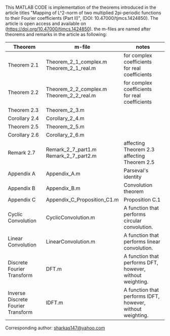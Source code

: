 This MATLAB CODE is implementation of the theorems introduced in the article titles "Mapping of L^2-norm of two multiplied 2pi-periodic functions to their Fourier coefficients (Part II)", (DOI: 10.47000/tjmcs.1424850).
The article is open access and available on (https://doi.org/10.47000/tjmcs.1424850).
the m-files are named after theorems and remarks in the article as following:

| Theorem         |      m-file		        |	    notes               |
------------------|-----------------------|-------------------------|
| Theorem 2.1	    | Theorem_2_1_complex.m<br>Theorem_2_1_real.m | for complex coefficients<br>for real coefficients|
| Theorem 2.2	    | Theorem_2_2_complex.m<br>Theorem_2_2_real.m	| for complex coefficients<br>for real coefficients|
| Theorem 2.3	    | Theorem_2_3.m		      |                         |
| Corollary 2.4	  | Corollary_2_4.m		    |                         |
| Theorem 2.5	    | Theorem_2_5.m		      |                         |
| Corollary 2.6	  | Corollary_2_6.m		    |                         |
| Remark 2.7	    | Remark_2_7_part1.m<br>Remark_2_7_part2.m      | affecting Theorem 2.3<br>affecting Theorem 2.5 |
| Appendix A      | Appendix_A.m          | Parseval's identity     |
| Appendix B      | Appendix_B.m          | Convolution theorem     |
| Appendix C      | Appendix_C_Proposition_C1.m | Proposition C.1   |
| Cyclic Convolution | CyclicConvolution.m | A function that performs circular convolution. |
| Linear Convolution | LinearConvolution.m | A function that performs linear convolution. |
| Discrete Fourier Transform | DFT.m | A function that performs DFT, however, without weighting. |
| Inverse Discrete Fourier Transform | IDFT.m | A function that performs IDFT, however, without weighting. |

Corresponding author: sharkas147@yahoo.com
